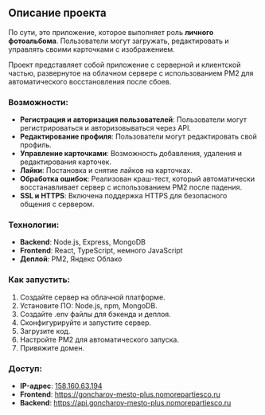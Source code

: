 ## Описание проекта

По сути, это приложение, которое выполняет роль **личного фотоальбома**. Пользователи могут загружать, редактировать и управлять своими карточками с изображением. 

Проект представляет собой приложение с серверной и клиентской частью, развернутое на облачном сервере с использованием PM2 для автоматического восстановления после сбоев.

### Возможности:
- **Регистрация и авторизация пользователей**: Пользователи могут регистрироваться и авторизовываться через API.
- **Редактирование профиля**: Пользователи могут редактировать свой профиль.
- **Управление карточками**: Возможность добавления, удаления и редактирования карточек.
- **Лайки**: Постановка и снятие лайков на карточках.
- **Обработка ошибок**: Реализован краш-тест, который автоматически восстанавливает сервер с использованием PM2 после падения.
- **SSL и HTTPS**: Включена поддержка HTTPS для безопасного общения с сервером.

### Технологии:
- **Backend**: Node.js, Express, MongoDB
- **Frontend**: React, TypeScript, немного JavaScript
- **Деплой**: PM2, Яндекс Облако

### Как запустить:
1. Создайте сервер на облачной платформе.
2. Установите ПО: Node.js, npm, MongoDB.
3. Создайте .env файлы для бэкенда и деплоя.
4. Сконфигурируйте и запустите сервер. 
5. Загрузите код. 
6. Настройте PM2 для автоматического запуска.
7. Привяжите домен.

### Доступ:
- **IP-адрес**: [158.160.63.194](http://158.160.63.194)
- **Frontend**: https://goncharov-mesto-plus.nomorepartiesco.ru
- **Backend**: https://api.goncharov-mesto-plus.nomorepartiesco.ru
